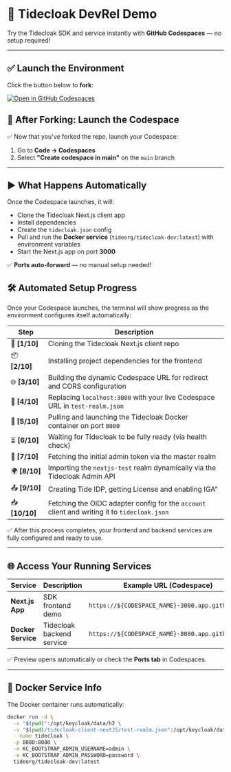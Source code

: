 # 🚀 Tidecloak DevRel Demo

Try the Tidecloak SDK and service instantly with **GitHub Codespaces** — no setup required!

---

## ✅ **Launch the Environment**
Click the button below to **fork**:

[![Open in GitHub Codespaces](https://github.com/codespaces/badge.svg)](https://github.com/tide-foundation/tidespaces/generate)

## 🚀 After Forking: Launch the Codespace
✅ Now that you've forked the repo, launch your Codespace:

1. Go to **Code → Codespaces**
2. Select **"Create codespace in main"** on the `main` branch

---

## ▶️ **What Happens Automatically**
Once the Codespace launches, it will:
- Clone the Tidecloak Next.js client app
- Install dependencies
- Create the `tidecloak.json` config
- Pull and run the **Docker service** (`tideorg/tidecloak-dev:latest`) with environment variables
- Start the Next.js app on port **3000**

✅ **Ports auto-forward** — no manual setup needed!

## 🛠 **Automated Setup Progress**

Once your Codespace launches, the terminal will show progress as the environment configures itself automatically:

| Step        | Description                                                                                      |
|-------------|--------------------------------------------------------------------------------------------------|
| 🚀 **[1/10]** | Cloning the Tidecloak Next.js client repo                                                       |
| 📦 **[2/10]** | Installing project dependencies for the frontend                                                |
| 🌐 **[3/10]** | Building the dynamic Codespace URL for redirect and CORS configuration                          |
| 🔄 **[4/10]** | Replacing `localhost:3000` with your live Codespace URL in `test-realm.json`                    |
| 🐳 **[5/10]** | Pulling and launching the Tidecloak Docker container on port `8080`                             |
| ⏳ **[6/10]** | Waiting for Tidecloak to be fully ready (via health check)                                      |
| 🔐 **[7/10]** | Fetching the initial admin token via the master realm                                           |
| 🌍 **[8/10]** | Importing the `nextjs-test` realm dynamically via the Tidecloak Admin API                       |
| 📤 **[9/10]** | Creating Tide IDP, getting License and enabling IGA"      |
| 📥 **[10/10]** | Fetching the OIDC adapter config for the `account` client and writing it to `tidecloak.json`   |

✅ After this process completes, your frontend and backend services are fully configured and ready to use.



---

## 🌐 **Access Your Running Services**
| Service            | Description                      | Example URL (Codespace)                                         |
|--------------------|----------------------------------|-----------------------------------------------------------------|
| **Next.js App**    | SDK frontend demo                | `https://${CODESPACE_NAME}-3000.app.github.dev`                 |
| **Docker Service** | Tidecloak backend service        | `https://${CODESPACE_NAME}-8080.app.github.dev`                 |

✅ Preview opens automatically or check the **Ports tab** in Codespaces.

---

## 📜 **Docker Service Info**
The Docker container runs automatically:
```bash
docker run -d \
  -v "$(pwd)":/opt/keycloak/data/h2 \
  -v "$(pwd)/tidecloak-client-nextJS/test-realm.json":/opt/keycloak/data/import/test-realm.json \
  --name tidecloak \
  -p 8080:8080 \
  -e KC_BOOTSTRAP_ADMIN_USERNAME=admin \
  -e KC_BOOTSTRAP_ADMIN_PASSWORD=password \
  tideorg/tidecloak-dev:latest